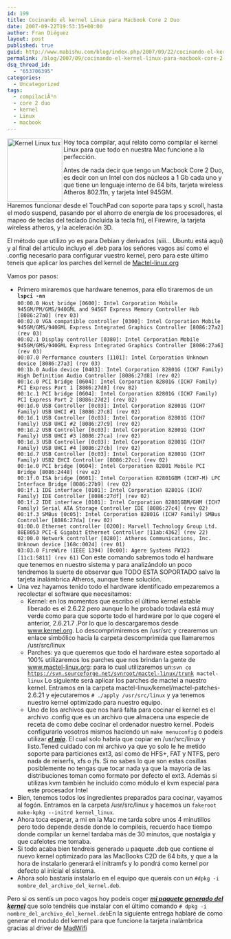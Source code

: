 ```yaml
---
id: 199
title: Cocinando el kernel Linux para Macbook Core 2 Duo
date: 2007-09-22T19:53:15+00:00
author: Fran Diéguez
layout: post
published: true
guid: http://www.mabishu.com/blog/index.php/2007/09/22/cocinando-el-kernel-linux-para-macbook-core-2-duo/
permalink: /blog/2007/09/cocinando-el-kernel-linux-para-macbook-core-2-duo/
dsq_thread_id:
  - "653706395"
categories:
  - Uncategorized
tags:
  - compilaciÃ³n
  - core 2 duo
  - kernel
  - Linux
  - macbook
---
```

<img class="sinborde alignright" title="Kernel Linux tux" alt="Kernel Linux tux" src="/assets/2007/09/korg10yr.gif" width="128" height="147" align="left" border="0" />

Hoy toca compilar, aquí relato como compilar el kernel Linux para que todo en nuestra Mac funcione a la perfección.

Antes de nada decir que tengo un Macbook Core 2 Duo, es decir con un Intel con dos núcleos a 1 Gb cada uno y que tiene un lenguaje interno de 64 bits, tarjeta wireless Atheros 802.11n, y tarjeta Intel 945GM.

Haremos funcionar desde el TouchPad con soporte para taps y scroll, hasta el modo suspend, pasando por el ahorro de energía de los procesadores, el mapeo de teclas del teclado (incluída la tecla fn), el Firewire, la tarjeta wireless atheros, y la aceleración 3D.

El método que utilizo yo es para Debian y derivados (siii... Ubuntu está aquí) y al final del artículo incluyo el .deb para los señores vagos así como el .config necesario para configurar vuestro kernel, pero para este último teneis que aplicar los parches del kernel de <a href="http://www.mactel-linux.org"> Mactel-linux.org</a><!--more-->

Vamos por pasos:
<ul>
	<li>Primero miraremos que hardware tenemos, para ello tiraremos de un
<code><strong> lspci -nn
</strong></code><code>00:00.0 Host bridge [0600]: Intel Corporation Mobile 945GM/PM/GMS/940GML and 945GT Express Memory Controller Hub [8086:27a0] (rev 03)
00:02.0 VGA compatible controller [0300]: Intel Corporation Mobile 945GM/GMS/940GML Express Integrated Graphics Controller [8086:27a2] (rev 03)
00:02.1 Display controller [0380]: Intel Corporation Mobile 945GM/GMS/940GML Express Integrated Graphics Controller [8086:27a6] (rev 03)
00:07.0 Performance counters [1101]: Intel Corporation Unknown device [8086:27a3] (rev 03)
00:1b.0 Audio device [0403]: Intel Corporation 82801G (ICH7 Family) High Definition Audio Controller [8086:27d8] (rev 02)
00:1c.0 PCI bridge [0604]: Intel Corporation 82801G (ICH7 Family) PCI Express Port 1 [8086:27d0] (rev 02)
00:1c.1 PCI bridge [0604]: Intel Corporation 82801G (ICH7 Family) PCI Express Port 2 [8086:27d2] (rev 02)
00:1d.0 USB Controller [0c03]: Intel Corporation 82801G (ICH7 Family) USB UHCI #1 [8086:27c8] (rev 02)
00:1d.1 USB Controller [0c03]: Intel Corporation 82801G (ICH7 Family) USB UHCI #2 [8086:27c9] (rev 02)
00:1d.2 USB Controller [0c03]: Intel Corporation 82801G (ICH7 Family) USB UHCI #3 [8086:27ca] (rev 02)
00:1d.3 USB Controller [0c03]: Intel Corporation 82801G (ICH7 Family) USB UHCI #4 [8086:27cb] (rev 02)
00:1d.7 USB Controller [0c03]: Intel Corporation 82801G (ICH7 Family) USB2 EHCI Controller [8086:27cc] (rev 02)
00:1e.0 PCI bridge [0604]: Intel Corporation 82801 Mobile PCI Bridge [8086:2448] (rev e2)
00:1f.0 ISA bridge [0601]: Intel Corporation 82801GBM (ICH7-M) LPC Interface Bridge [8086:27b9] (rev 02)
00:1f.1 IDE interface [0101]: Intel Corporation 82801G (ICH7 Family) IDE Controller [8086:27df] (rev 02)
00:1f.2 IDE interface [0101]: Intel Corporation 82801GBM/GHM (ICH7 Family) Serial ATA Storage Controller IDE [8086:27c4] (rev 02)
00:1f.3 SMBus [0c05]: Intel Corporation 82801G (ICH7 Family) SMBus Controller [8086:27da] (rev 02)
01:00.0 Ethernet controller [0200]: Marvell Technology Group Ltd. 88E8053 PCI-E Gigabit Ethernet Controller [11ab:4362] (rev 22)
02:00.0 Network controller [0280]: Atheros Communications, Inc. Unknown device [168c:0024] (rev 01)
03:03.0 FireWire (IEEE 1394) [0c00]: Agere Systems FW323 [11c1:5811] (rev 61)</code>
Con este comando sabremos todo el hardware que tenemos en nuestro sistema y para analizándolo un poco tendremos la suerte de observar que TODO ESTA SOPORTADO salvo la tarjeta inalámbrica Atheros, aunque tiene solución.</li>
	<li>Una vez hayamos tenido todo el hardware identificado empezaremos a recolectar el software que necesitamos:
<ul>
	<li>Kernel: en los momentos que escribo el último kernel estable liberado es el 2.6.22 pero aunque lo he probado todavía está muy verde como para que soporte todo el hardware por lo que cogeré el anterior, 2.6.21.7 .Por lo que lo descargaremos desde <a title="Kernel.org" href="http://www.kernel.org">www.kernel.org</a>. Lo descomprimiremos en /usr/src y crearemos un enlace simbólico hacia la carpeta descomprimida que llamaremos /usr/src/linux</li>
	<li>Parches: ya que queremos que todo el hardware estea soportado al 100% utilizaremos los parches que nos brindan la gente de <a title="Mactel Linux" href="http://www.mactel-linux.org">www.mactel-linux.org</a>: para lo cual utilizaremos un:<code>svn co <a href="https://svn.sourceforge.net/svnroot/mactel-linux/trunk" rel="nofollow">https://svn.sourceforge.net/svnroot/mactel-linux/trunk</a> mactel-linux</code>
Lo siguiente será aplicar los parches de mactel a nuestro kernel. Entramos en la carpeta mactel-linux/kernel/mactel-patches-2.6.21 y ejecutaremos <code># ./apply /usr/src/linux</code> y ya tenemos nuestro kernel optimizado para nuestro equipo.</li>
	<li>Uno de los archivos que nos hará falta para cocinar el kernel es el archivo .config que es un archivo que almacena una especie de receta de como debe cocinar el ordenador nuestro kernel. Podeis configurarlo vosotros mismos haciendo un
<code>make menuconfig</code> o podeis utilizar<em><strong> <a title="Archivo .config para compilación de kernel Linux en Macbook c2d" href="http://mabishu.com/temp/wordpress/wp-content/uploads/2007/09/config1.txt">el mio</a></strong></em>. El cual solo habría que copiar en /usr/src/linux y listo.Tened cuidado con mi archivo ya que yo solo le he metido soporte para particiones ext3, así como de HFS+, FAT y NTFS, pero nada de reiserfs, xfs o jfs. Si no sabes lo que son estas cosillas posiblemente no tengas que tocar nada ya que la mayoría de las distribuciones toman como formato por defecto el ext3. Además si utilizas kvm también he incluído como módulo el kvm especial para este procesador Intel</li>
</ul>
</li>
	<li>Bien, tenemos todos los ingredientes preparados para cocinar, vayamos al fogón. Entramos en la carpeta /usr/src/linux y hacemos un <code>fakeroot make-kpkg --initrd kernel_linux</code>.</li>
	<li>Ahora toca esperar, a mi en la Mac me tarda sobre unos 4 minutillos pero todo depende desde donde lo compileis, recuerdo hace tiempo donde compilar un kernel tardaba más de 30 minutos, que nostalgia y que cafelotes me tomaba.</li>
	<li>Si todo acaba bien tendreis generado u paquete .deb que contiene el nuevo kernel optimizado para las MacBooks C2D de 64 bits, y que a la hora de instalarlo generará el initramfs y lo pondrá como kernel por defecto al inicial el sistema.</li>
	<li>Ahora solo bastaría instalarlo en el equipo que querais con un <code>#dpkg -i nombre_del_archivo_del_kernel.deb</code>.</li>
</ul>
Pero si os sentís un poco vagos hoy podeis coger <a href="http://www.mabishu.com/blog/uploads/2007/09/linux-image-26217-mactel-macbook-c2d-v11.deb"><em><strong>mi paquete generado del kernel</strong></em></a> que solo tendréis que instalar con el último comando <code># dpkg -i nombre_del_archivo_del_kernel.deb</code>En la siguiente entrega hablaré de como generar el modulo del kernel para que funcione la tarjeta inalámbrica gracias al driver de <a href="http://www.madwifi.org">MadWifi</a>
